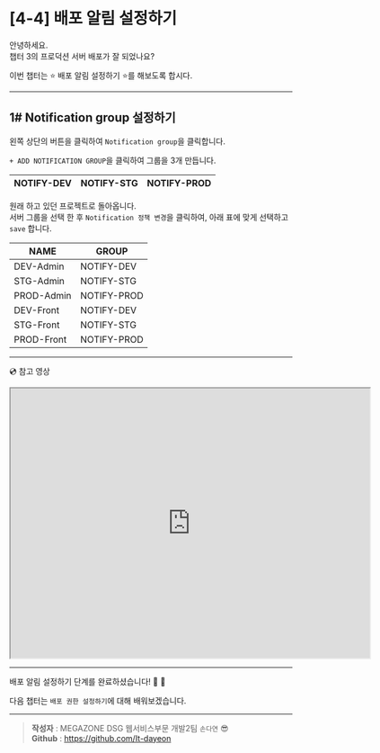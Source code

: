 # [4-4] 배포 알림 설정하기

안녕하세요.             
챕터 3의 프로덕션 서버 배포가 잘 되었나요?

이번 챕터는 :star: 배포 알림 설정하기 :star:를 해보도록 합시다.

---

## 1# Notification group 설정하기

왼쪽 상단의 버튼을 클릭하여 `Notification group`을 클릭합니다.

`+ ADD NOTIFICATION GROUP`을 클릭하여 그룹을 3개 만듭니다.

NOTIFY-DEV | NOTIFY-STG | NOTIFY-PROD
--- | --- | ---


원래 하고 있던 프로젝트로 돌아옵니다.             
서버 그룹을 선택 한 후 `Notification 정책 변경`을 클릭하여, 아래 표에 맞게 선택하고 `save` 합니다.

NAME | GROUP
--- | ---
DEV-Admin | NOTIFY-DEV
STG-Admin | NOTIFY-STG
PROD-Admin | NOTIFY-PROD
DEV-Front | NOTIFY-DEV
STG-Front | NOTIFY-STG
PROD-Front | NOTIFY-PROD

---
:cd: 참고 영상

<iframe src="https://drive.google.com/file/d/16yfqZ_12aXIultN7n8str9yCKCY7Fhcm/preview" width="640" height="480"></iframe>

---

배포 알림 설정하기 단계를 완료하셨습니다! :clap: :clap:

다음 챕터는 `배포 권한 설정하기`에 대해 배워보겠습니다.

---

> **작성자** : MEGAZONE DSG 웹서비스부문 개발2팀 `손다연` :sunglasses:            
> **Github** : https://github.com/It-dayeon
